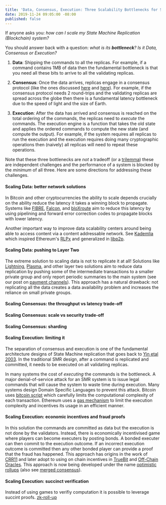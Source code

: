 ```yaml
---
title: 'Data, Consensus, Execution: Three Scalability Bottlenecks for State Machine Replication'
date: 2019-11-24 09:05:00 -08:00
published: false
---
```


If anyone asks you: *how can I scale  my State Machine Replication (Blockchain) system?*

You should answer back with a question: *what is its  **bottleneck**? Is it Data, Consensus or Execution?*

1. **Data**: Shipping the commands to all the replicas. For example, if a command contains 1MB of data then the fundamental bottleneck is that you need all these bits to arrive to all the validating replicas.

2. **Consensus**: Once the data arrives, replicas engage in a consensus protocol (like the ones discussed [here](https://decentralizedthoughts.github.io/2019-06-23-what-is-the-difference-between/) and [here](https://decentralizedthoughts.github.io/2019-11-11-authenticated-synchronous-bft/)). For example, if the consensus protocol needs 2 round-trips and the validating replicas are spread across the globe then there is a fundamental latency bottleneck due to the speed of light and the size of Earth.

3. **Execution**: After the data has arrived and consensus is reached on the total ordering of the commands, the replicas need to *execute* the commands. The execution engine is a function that takes the old state and applies the ordered commands to compute the new state (and compute the output). For example, if the system requires all replicas to run the execution and the execution requires doing many cryptographic operations then (naively) all replicas will need to repeat these operations.

Note that these three bottlenecks are *not* a tradeoff (or a [trilemma](https://en.wikipedia.org/wiki/Trilemma)) these are independent challenges and the performance of a system is blocked by the *minimum* of all three. Here are some directions for addressing these challenges.



#### Scaling Data: better network solutions
In Bitcoin and other cryptocurrencies the ability to scale depends crucially on the ability reduce the latency it takes a winning block to propagate. Systems like [FIBRE](https://bitcoinfibre.org/), [Falcon](https://www.falcon-net.org/), and [bloXroute](https://bloxroute.com/wp-content/uploads/2018/03/bloXroute-whitepaper.pdf) aim to reduce this latency by using pipelining and forward error correction codes to propagate blocks with lower latency.

Another important  way to improve data scalability centers around being able to access content via a content addressable network. See [Kademlia](https://pdos.csail.mit.edu/~petar/papers/maymounkov-kademlia-lncs.pdf) which inspired Ethereum's [RLPx](https://github.com/ethereum/devp2p/blob/master/rlpx.md) and generalized in [libp2p](https://libp2p.io/).

#### Scaling Data: pushing to Layer Two
The extreme solution to scaling data is not to replicate it at all! Solutions like [Lightning](https://lightning.network/lightning-network-paper.pdf), [Plasma](https://www.plasma.io/plasma.pdf), and other layer two solutions aim to reduce data replication by pushing some of the intermediate transactions to a smaller private group and only report periodic summaries to the main system (see our post on [payment channels](https://decentralizedthoughts.github.io/2019-10-25-payment-channels-are-just-a-two-person-bfs-smr-systems/)). This approach has a natural drawback: not replicating all the data creates a data availability problem and increases the reliance on small private groups.

#### Scaling Consensus: the throughput vs latency trade-off

#### Scaling Consensus: scale vs security trade-off


#### Scaling Consensus: sharding




#### Scaling Execution: limiting it
The separation of consensus and execution is one of the fundamental architecture designs of State Machine replication that goes back to [Yin etal 2003](https://www.cs.cornell.edu/lorenzo/papers/sosp03.pdf).
In the traditional SMR design, after a command is replicated and committed, it needs to be executed on all validating replicas.

In many systems the cost of *executing* the commands is the bottleneck. A major denial-of-service attack for an SMR system is to issue legal commands that will cause the system to waste time during execution. Many systems design Domain Specific Languages to prevent this attack. Bitcoin uses [bitcoin script](https://en.bitcoin.it/wiki/Script)  which carefully limits the computational complexity of each transaction. Ethereum uses a [gas mechanism](https://www.ethos.io/what-is-ethereum-gas/) to limit the execution complexity and incentives its usage in an efficient manner.

#### Scaling Execution:  economic incentives and fraud proofs
In this solution the commands are committed as data but the execution is not done by the validators. Instead, there is economically incentivised game where players can become executers by posting bonds. A bonded executer can then commit to the execution outcome. If an incorrect execution outcome is committed then any other bonded player can provide a proof that the fraud has happened.  This approach has origins in the work of [CRR11](https://www.cs.tau.ac.il/~canetti/CRR11.pdf) and later adopt to using on chain incentives in [TrueBit](https://people.cs.uchicago.edu/~teutsch/papers/truebit.pdf) and
[Off-Chain Oracles](https://blog.ethereum.org/2014/09/17/scalability-part-1-building-top/). This approach is now being developed under the name [optimistic rollups](https://thebitcoinpodcast.com/hashing-it-out-67/) (also see [merged consensus](https://ethresear.ch/t/minimal-viable-merged-consensus/5617)).


#### Scaling Execution:  succinct verification
Instead of using games to verifiy computation it is possible to leverage succint proofs. [zk-roll-up](https://ethresear.ch/t/on-chain-scaling-to-potentially-500-tx-sec-through-mass-tx-validation/3477)
